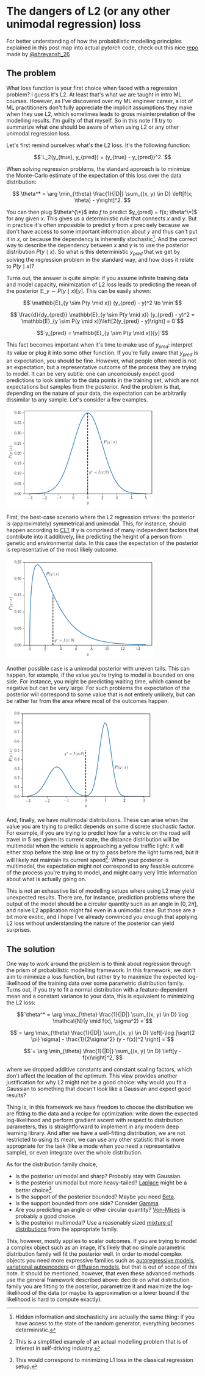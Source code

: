 # The dangers of L2 (or any other unimodal regression) loss

For better understanding of how the probabilistic modelling principles explained in this post map into actual pytorch code, check out this nice [repo](https://github.com/shreyansh26/Probabilistic-Neural-Modeling) made by [@shreyansh_26](https://x.com/shreyansh_26)

## The problem
What loss function is your first choice when faced with a regression problem? I guess it's L2. At least that's what we are taught in intro ML courses.
However, as I've discovered over my ML engineer career, a lot of ML practitioners don't fully appreciate the implicit assumptions they make
when they use L2,
which sometimes leads to gross misinterpretation of the modelling results. I'm guilty of that myself. So in this note I'll try to summarize what one should be aware of when using L2 or any other unimodal regression loss.

Let's first remind ourselves what's the L2 loss. It's the following function:

$$`L_2(y_{true}, y_{pred}) = (y_{true} - y_{pred})^2.`$$

When solving regression problems, the standard approach is to minimize the Monte-Carlo estimate of the expectation of this loss over the data distribution:

$$`\theta^* = \arg \min_{\theta} \frac{1}{|D|} \sum_{(x, y) \in D} \left[f(x; \theta) - y\right]^2.`$$

You can then plug $\theta^{\*}$ into $f$ to predict $y_{pred} = f(x; \theta^\*)$ for any given $x$.
This gives us a deterministic rule that connects $x$ and $y.$ But in practice it's often impossible to predict $y$ from $x$ precisely because we don't have access to some important information about $y$ and thus can't put it in $x$, or because the dependency is inherently stochastic[^1].
And the correct way to describe the dependency between $x$ and $y$ is to use the posterior distribution $P(y \mid x)$.
So what is this deterministic $y_{pred}$ that we get by solving the regression problem in the standard way, and how does it relate to $P(y \mid x)$?

Turns out, the answer is quite simple: if you assume infinite training data and model capacity,
minimization of L2 loss leads to predicting the mean of the posterior $\mathbb{E}\_{y \sim P(y \mid x)}[y]$.
This can be easily shown:

$$`\mathbb{E}_{y \sim P(y \mid x)} (y_{pred} - y)^2 \to \min`$$

$$`\frac{d}{dy_{pred}} \mathbb{E}_{y \sim P(y \mid x)} (y_{pred} - y)^2 = \mathbb{E}_{y \sim P(y \mid x)}\left[2(y_{pred} - y)\right] = 0`$$

$$`y_{pred} = \mathbb{E}_{y \sim P(y \mid x)}[y]`$$

This fact becomes important when it's time to make use of $y_{pred}$: interpret its value or plug it into some other function.
If you're fully aware that $y_{pred}$ is an expectation, you should be fine.
However, what people often need is not an expectation, but a representative outcome of the process they are trying to model.
It can be very subtle: one can unconciously expect good predictions to look similar to the data points in the training set,
which are not expectations but samples from the posterior.
And the problem is that, depending on the nature of your data, the expectation can be arbitrarily dissimilar to any sample. Let's consider a few examples.

![A symmetrical unimodal posterior](/images/dangers-of-l2-loss/posterior_unimodal_symmetric.png)

First, the best-case scenario where the L2 regression strives: the posterior is (approximately) symmetrical and unimodal. This, for instance, should happen according to [CLT](https://en.wikipedia.org/wiki/Central_limit_theorem) if $y$ is comprised of many independent factors that contribute into it additively, like predicting the height of a person from genetic and environmental data.
In this case the expectation of the posterior is representative of the most likely outcome.

![A skewed unimodal posterior](/images/dangers-of-l2-loss/posterior_unimodal_skewed.png)

Another possible case is a unimodal posterior with uneven tails. This can happen, for example, if the value you're trying to model is bounded on one side.
For instance, you might be predicting waiting time, which cannot be negative but can be very large.
For such problems the expectation of the posterior will correspond to some value that is not entirely unlikely, but can be rather far from the area where most of the outcomes happen.

![A multimodal posterior](/images/dangers-of-l2-loss/posterior_multimodal.png)

And, finally, we have multimodal distributions. These can arise when the value you are trying to predict depends on some discrete stochastic factor.
For example, if you are trying to predict how far a vehicle on the road will travel in 5 sec given its current state, the distance distribution will be multimodal when the vehicle is approaching a yellow traffic light:
it will either stop before the stop line or try to pass before the light turns red, but it will likely not maintain its current speed[^2].
When your posterior is multimodal, the expectation might not correspond to any feasible outcome of the process you're trying to model,
and might carry very little information about what is actually going on.

This is not an exhaustive list of modelling setups where using L2 may yield unexpected results.
There are, for instance, prediction problems where the output of the model should be a circular quantity such as an angle in $[0, 2\pi]$, and naive L2 application might fail even in a unimodal case.
But those are a bit more exotic, and I hope I've already convinced you enough that applying L2 loss without understanding the nature of the posterior can yield surprises.

## The solution

One way to work around the problem is to think about regression through the prism of probabilistic modelling framework. In this framework, we don't aim to minimize a loss function, but rather try to maximize the expected log-likelihood of the training data over some parametric distribution family. Turns out, if you try to fit a normal distribution with a feature-dependent mean and a constant variance to your data, this is equivalent to minimizing the L2 loss:

$$`\theta^* = \arg \max_{\theta} \frac{1}{|D|} \sum_{(x, y) \in D} \log \mathcal{N}(y \mid f(x), \sigma^2) =`$$

$$`= \arg \max_{\theta} \frac{1}{|D|} \sum_{(x, y) \in D} \left[-\log [\sqrt{2 \pi} \sigma] - \frac{1}{2\sigma^2} (y - f(x))^2 \right] =`$$

$$`= \arg \min_{\theta} \frac{1}{|D|} \sum_{(x, y) \in D} \left[y - f(x)\right]^2,`$$

where we dropped additive constants and constant scaling factors, which don't affect the location of the optimum. This view provides another justification for why L2 might not be a good choice:
why would you fit a Gaussian to something that doesn't look like a Gaussian and expect good results?

Thing is, in this framework we have freedom to choose the distribution we are fitting to the data and a recipe for optimization: write down the expected log-likelihood and perform gradient ascent with respect to distribution parameters, this is straightforward to implement in any modern deep learning library.
And after we have a well-fitting distribution, we are not restricted to using its mean, we can use any other statistic that is more appropriate for the task (like a mode when you need a representative sample), or even integrate over the whole distribution.

As for the distribution family choice,
* Is the posterior unimodal and sharp? Probably stay with Gaussian.
* Is the posterior unimodal but more heavy-tailed? [Laplace](https://en.wikipedia.org/wiki/Laplace_distribution) might be a better choice[^3].
* Is the support of the posterior bounded? Maybe you need [Beta](https://en.wikipedia.org/wiki/Beta_distribution).
* Is the support bounded from one side? Consider [Gamma](https://en.wikipedia.org/wiki/Gamma_distribution).
* Are you predicting an angle or other circular quantity? [Von-Mises](https://en.wikipedia.org/wiki/Von_Mises_distribution) is probably a good choice.
* Is the posterior multimodal? Use a reasonably sized [mixture of distributions](https://en.wikipedia.org/wiki/Mixture_distribution) from the appropriate family.

This, however, mostly applies to scalar outcomes. If you are trying to model a complex object such as an image, it's likely that no simple parametric distribution family will fit the posterior well. In order to model complex objects you need more expressive families such as [autoregressive models](https://deepgenerativemodels.github.io/notes/autoregressive/), [variational autoencoders](https://deepgenerativemodels.github.io/notes/vae/) or [diffusion models](https://lilianweng.github.io/posts/2021-07-11-diffusion-models/), but that is out of scope of this note. It should be mentioned, however, that even these advanced methods use the general framework described above: decide on what distribution family you are fitting to the posterior, parametrize it and maximize the log-likelihood of the data (or maybe its approximation or a lower bound if the likelihood is hard to compute exactly).

[^1]: Hidden information and stochasticity are actually the same thing: if you have access to the state of the random generator, everything becomes deterministic.
[^2]: This is a simplified example of an actual modelling problem that is of interest in self-driving industry.
[^3]: This would correspond to minimizing L1 loss in the classical regression setup.
